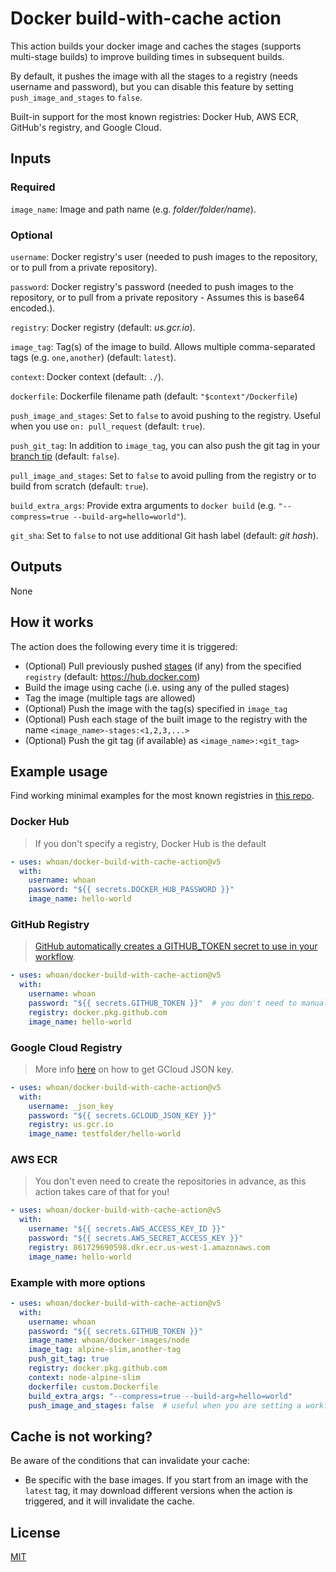 # Docker build-with-cache action

This action builds your docker image and caches the stages (supports multi-stage builds) to improve building times in subsequent builds.

By default, it pushes the image with all the stages to a registry (needs username and password), but you can disable this feature by setting `push_image_and_stages` to `false`.

Built-in support for the most known registries: Docker Hub, AWS ECR, GitHub's registry, and Google Cloud.

## Inputs

### Required

`image_name`: Image and path name (e.g. *folder/folder/name*).

### Optional

`username`: Docker registry's user (needed to push images to the repository, or to pull from a private repository).

`password`: Docker registry's password (needed to push images to the repository, or to pull from a private repository - Assumes this is base64 encoded.).

`registry`: Docker registry (default: *us.gcr.io*).

`image_tag`: Tag(s) of the image to build. Allows multiple comma-separated tags (e.g. `one,another`) (default: `latest`).

`context`: Docker context (default: `./`).

`dockerfile`: Dockerfile filename path (default: `"$context"/Dockerfile`)

`push_image_and_stages`: Set to `false` to avoid pushing to the registry. Useful when you use `on: pull_request` (default: `true`).

`push_git_tag`: In addition to `image_tag`, you can also push the git tag in your [branch tip][branch tip] (default: `false`).

`pull_image_and_stages`: Set to `false` to avoid pulling from the registry or to build from scratch (default: `true`).

`build_extra_args`: Provide extra arguments to `docker build` (e.g. `"--compress=true --build-arg=hello=world"`).

`git_sha`: Set to `false` to not use additional Git hash label (default: *git hash*).

[branch tip]: https://stackoverflow.com/questions/16080342/what-is-a-branch-tip-in-git

## Outputs

None

## How it works

The action does the following every time it is triggered:

- (Optional) Pull previously pushed [stages](https://docs.docker.com/develop/develop-images/multistage-build/) (if any) from the specified `registry` (default: https://hub.docker.com)
- Build the image using cache (i.e. using any of the pulled stages)
- Tag the image (multiple tags are allowed)
- (Optional) Push the image with the tag(s) specified in `image_tag`
- (Optional) Push each stage of the built image to the registry with the name `<image_name>-stages:<1,2,3,...>`
- (Optional) Push the git tag (if available) as `<image_name>:<git_tag>`

## Example usage

Find working minimal examples for the most known registries in [this repo](https://github.com/whoan/hello-world/tree/master/.github/workflows).

### Docker Hub

> If you don't specify a registry, Docker Hub is the default

```yml
- uses: whoan/docker-build-with-cache-action@v5
  with:
    username: whoan
    password: "${{ secrets.DOCKER_HUB_PASSWORD }}"
    image_name: hello-world
```

### GitHub Registry

> [GitHub automatically creates a GITHUB_TOKEN secret to use in your workflow](https://help.github.com/en/actions/configuring-and-managing-workflows/authenticating-with-the-github_token#about-the-github_token-secret).

```yml
- uses: whoan/docker-build-with-cache-action@v5
  with:
    username: whoan
    password: "${{ secrets.GITHUB_TOKEN }}"  # you don't need to manually set this secret. GitHub does it on your behalf
    registry: docker.pkg.github.com
    image_name: hello-world
```

### Google Cloud Registry

> More info [here](https://cloud.google.com/container-registry/docs/advanced-authentication#json-key) on how to get GCloud JSON key.

```yml
- uses: whoan/docker-build-with-cache-action@v5
  with:
    username: _json_key
    password: "${{ secrets.GCLOUD_JSON_KEY }}"
    registry: us.gcr.io
    image_name: testfolder/hello-world
```

### AWS ECR

> You don't even need to create the repositories in advance, as this action takes care of that for you!

```yml
- uses: whoan/docker-build-with-cache-action@v5
  with:
    username: "${{ secrets.AWS_ACCESS_KEY_ID }}"
    password: "${{ secrets.AWS_SECRET_ACCESS_KEY }}"
    registry: 861729690598.dkr.ecr.us-west-1.amazonaws.com
    image_name: hello-world
```

### Example with more options

```yml
- uses: whoan/docker-build-with-cache-action@v5
  with:
    username: whoan
    password: "${{ secrets.GITHUB_TOKEN }}"
    image_name: whoan/docker-images/node
    image_tag: alpine-slim,another-tag
    push_git_tag: true
    registry: docker.pkg.github.com
    context: node-alpine-slim
    dockerfile: custom.Dockerfile
    build_extra_args: "--compress=true --build-arg=hello=world"
    push_image_and_stages: false  # useful when you are setting a workflow to run on PRs
```

## Cache is not working?

Be aware of the conditions that can invalidate your cache:

- Be specific with the base images. If you start from an image with the `latest` tag, it may download different versions when the action is triggered, and it will invalidate the cache.

## License

[MIT](https://github.com/whoan/docker-build-with-cache-action/blob/master/LICENSE)
